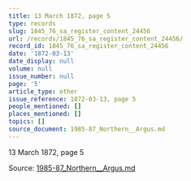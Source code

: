 ```yaml
---
title: 13 March 1872, page 5
type: records
slug: 1845_76_sa_register_content_24456
url: /records/1845_76_sa_register_content_24456/
record_id: 1845_76_sa_register_content_24456
date: '1872-03-13'
date_display: null
volume: null
issue_number: null
page: '5'
article_type: other
issue_reference: 1872-03-13, page 5
people_mentioned: []
places_mentioned: []
topics: []
source_document: 1985-87_Northern__Argus.md
---
```


13 March 1872, page 5

Source: [1985-87_Northern__Argus.md](/downloads/markdown/1985-87_Northern__Argus.md)
